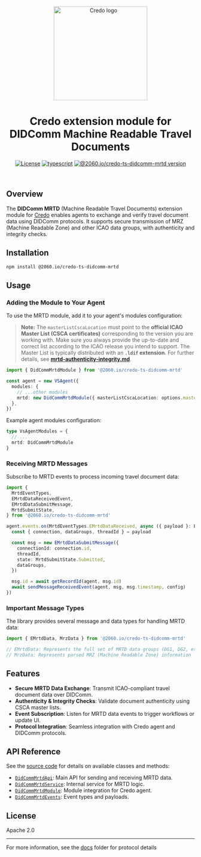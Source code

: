 <p align="center">
  <br />
  <img
    alt="Credo logo"
    src="https://github.com/openwallet-foundation/credo-ts/blob/c7886cb8377ceb8ee4efe8d264211e561a75072d/images/credo-logo.png"
    height="250px"
  />
</p>
<h1 align="center"><b>Credo extension module for DIDComm Machine Readable Travel Documents</b></h1>
<p align="center">
  <a
    href="https://raw.githubusercontent.com/openwallet-foundation/credo-ts-ext/main/LICENSE"
    ><img
      alt="License"
      src="https://img.shields.io/badge/License-Apache%202.0-blue.svg"
  /></a>
  <a href="https://www.typescriptlang.org/"
    ><img
      alt="typescript"
      src="https://img.shields.io/badge/%3C%2F%3E-TypeScript-%230074c1.svg"
  /></a>
  <a href="https://www.npmjs.com/package/@2060.io/credo-ts-didcomm-mrtd"
    ><img
      alt="@2060.io/credo-ts-didcomm-mrtd version"
      src="https://img.shields.io/npm/v/@2060.io/credo-ts-didcomm-mrtd"
  /></a>
</p>
<br />

## Overview

The **DIDComm MRTD** (Machine Readable Travel Documents) extension module for [Credo](https://github.com/openwallet-foundation/credo-ts.git) enables agents to exchange and verify travel document data using DIDComm protocols. It supports secure transmission of MRZ (Machine Readable Zone) and other ICAO data groups, with authenticity and integrity checks.

## Installation

```bash
npm install @2060.io/credo-ts-didcomm-mrtd
```

## Usage

### Adding the Module to Your Agent

To use the MRTD module, add it to your agent's modules configuration:

> **Note:** The `masterListCscaLocation` must point to the **official ICAO Master List (CSCA certificates)** corresponding to the version you are working with. Make sure you always provide the up-to-date and correct list according to the ICAO release you intend to support. The Master List is typically distributed with an **`.ldif` extension**. For further details, see [**mrtd-authenticity-integrity.md**](./docs/mrtd-authenticity-integrity.md).

```typescript
import { DidCommMrtdModule } from '@2060.io/credo-ts-didcomm-mrtd'

const agent = new VSAgent({
  modules: {
    // ...other modules
    mrtd: new DidCommMrtdModule({ masterListCscaLocation: options.masterListCscaLocation }),
  },
})
```

Example agent modules configuration:

```typescript
type VsAgentModules = {
  // ...
  mrtd: DidCommMrtdModule
}
```

### Receiving MRTD Messages

Subscribe to MRTD events to process incoming travel document data:

```typescript
import {
  MrtdEventTypes,
  EMrtdDataReceivedEvent,
  EMrtdDataSubmitMessage,
  MrtdSubmitState,
} from '@2060.io/credo-ts-didcomm-mrtd'

agent.events.on(MrtdEventTypes.EMrtdDataReceived, async ({ payload }: EMrtdDataReceivedEvent) => {
  const { connection, dataGroups, threadId } = payload

  const msg = new EMrtdDataSubmitMessage({
    connectionId: connection.id,
    threadId,
    state: MrtdSubmitState.Submitted,
    dataGroups,
  })

  msg.id = await getRecordId(agent, msg.id)
  await sendMessageReceivedEvent(agent, msg, msg.timestamp, config)
})
```

### Important Message Types

The library provides several message and data types for handling MRTD data:

```typescript
import { EMrtdData, MrzData } from '@2060.io/credo-ts-didcomm-mrtd'

// EMrtdData: Represents the full set of MRTD data groups (DG1, DG2, etc.)
// MrzData: Represents parsed MRZ (Machine Readable Zone) information
```

## Features

- **Secure MRTD Data Exchange**: Transmit ICAO-compliant travel document data over DIDComm.
- **Authenticity & Integrity Checks**: Validate document authenticity using CSCA master lists.
- **Event Subscription**: Listen for MRTD data events to trigger workflows or update UI.
- **Protocol Integration**: Seamless integration with Credo agent and DIDComm protocols.

## API Reference

See the [source code](./src/) for details on available classes and methods:

- [`DidCommMrtdApi`](./src/DidCommMrtdApi.ts): Main API for sending and receiving MRTD data.
- [`DidCommMrtdService`](./src/DidCommMrtdService.ts): Internal service for MRTD logic.
- [`DidCommMrtdModule`](./src/DidCommMrtdModule.ts): Module integration for Credo agent.
- [`DidCommMrtdEvents`](./src/DidCommMrtdEvents.ts): Event types and payloads.

## License

Apache 2.0

---

For more information, see the [docs](./docs/) folder for protocol details
